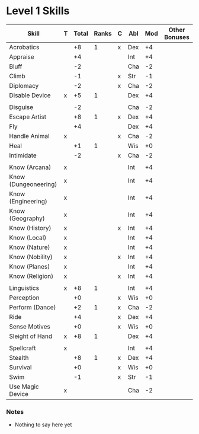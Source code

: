 # Level 1 Skills

Skill                | T | Total | Ranks | C | Abl | Mod | Other Bonuses
---------------------|---|-------|-------|---|-----|-----|--------------
Acrobatics           |   |  +8   |   1   | x | Dex | +4  |
Appraise             |   |  +4   |       |   | Int | +4  |
Bluff                |   |  -2   |       |   | Cha | -2  |
Climb                |   |  -1   |       | x | Str | -1  |
Diplomacy            |   |  -2   |       | x | Cha | -2  |
Disable Device       | x |  +5   |   1   |   | Dex | +4  |
                     |   |       |       |   |     |     |
Disguise             |   |  -2   |       |   | Cha | -2  |
Escape Artist        |   |  +8   |   1   | x | Dex | +4  |
Fly                  |   |  +4   |       |   | Dex | +4  |
Handle Animal        | x |       |       | x | Cha | -2  |
Heal                 |   |  +1   |   1   |   | Wis | +0  |
Intimidate           |   |  -2   |       | x | Cha | -2  |
                     |   |       |       |   |     |     |
Know (Arcana)        | x |       |       |   | Int | +4  |
Know (Dungeoneering) | x |       |       |   | Int | +4  |
Know (Engineering)   | x |       |       |   | Int | +4  |
Know (Geography)     | x |       |       |   | Int | +4  |
Know (History)       | x |       |       | x | Int | +4  |
Know (Local)         | x |       |       |   | Int | +4  |
Know (Nature)        | x |       |       |   | Int | +4  |
Know (Nobility)      | x |       |       | x | Int | +4  |
Know (Planes)        | x |       |       |   | Int | +4  |
Know (Religion)      | x |       |       | x | Int | +4  |
                     |   |       |       |   |     |     |
Linguistics          | x |  +8   |   1   |   | Int | +4  |
Perception           |   |  +0   |       | x | Wis | +0  |
Perform (Dance)      |   |  +2   |   1   | x | Cha | -2  |
Ride                 |   |  +4   |       | x | Dex | +4  |
Sense Motives        |   |  +0   |       | x | Wis | +0  |
Sleight of Hand      | x |  +8   |   1   |   | Dex | +4  |
                     |   |       |       |   |     |     |
Spellcraft           | x |       |       |   | Int | +4  |
Stealth              |   |  +8   |   1   | x | Dex | +4  |
Survival             |   |  +0   |       | x | Wis | +0  |
Swim                 |   |  -1   |       | x | Str | -1  |
Use Magic Device     | x |       |       |   | Cha | -2  |

### Notes
* Nothing to say here yet
